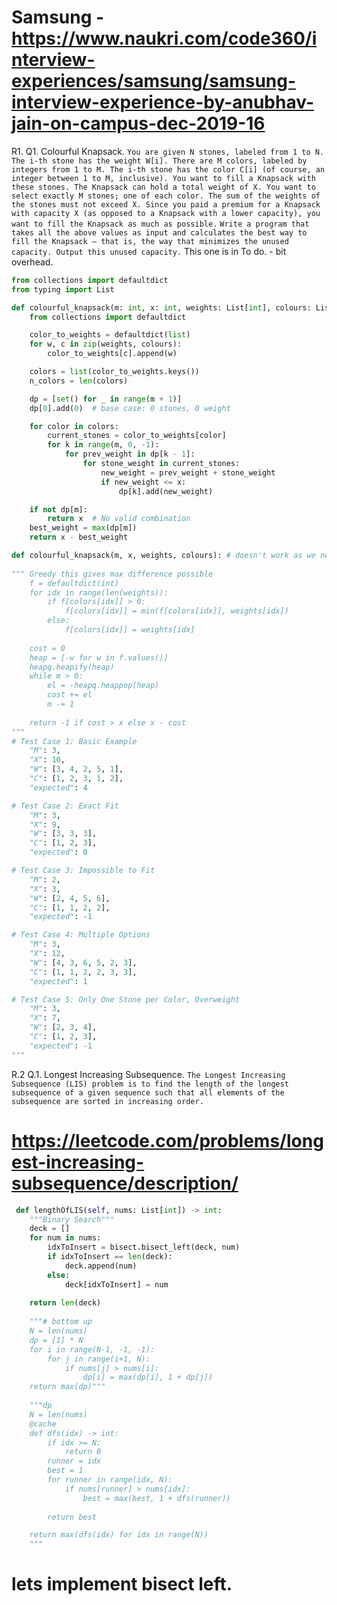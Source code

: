 # Samsung - https://www.naukri.com/code360/interview-experiences/samsung/samsung-interview-experience-by-anubhav-jain-on-campus-dec-2019-16

R1. Q1. Colourful Knapsack.
`You are given N stones, labeled from 1 to N. The i-th stone has the weight W[i]. There are M colors, labeled by integers from 1 to M. The i-th stone has the color C[i] (of course, an integer between 1 to M, inclusive). You want to fill a Knapsack with these stones. The Knapsack can hold a total weight of X. You want to select exactly M stones; one of each color. The sum of the weights of the stones must not exceed X. Since you paid a premium for a Knapsack with capacity X (as opposed to a Knapsack with a lower capacity), you want to fill the Knapsack as much as possible.`
`Write a program that takes all the above values as input and calculates the best way to fill the Knapsack – that is, the way that minimizes the unused capacity. Output this unused capacity.`
This one is in To do. - bit overhead.
```py
from collections import defaultdict
from typing import List

def colourful_knapsack(m: int, x: int, weights: List[int], colours: List[int]) -> int: # GPT
    from collections import defaultdict

    color_to_weights = defaultdict(list)
    for w, c in zip(weights, colours):
        color_to_weights[c].append(w)

    colors = list(color_to_weights.keys())
    n_colors = len(colors)

    dp = [set() for _ in range(m + 1)]
    dp[0].add(0)  # base case: 0 stones, 0 weight

    for color in colors:
        current_stones = color_to_weights[color]
        for k in range(m, 0, -1):
            for prev_weight in dp[k - 1]:
                for stone_weight in current_stones:
                    new_weight = prev_weight + stone_weight
                    if new_weight <= x:
                        dp[k].add(new_weight)

    if not dp[m]:
        return x  # No valid combination
    best_weight = max(dp[m])
    return x - best_weight

def colourful_knapsack(m, x, weights, colours): # doesn't work as we need to mimise x-cost and not cost
    
""" Greedy this gives max difference possible
    f = defaultdict(int)
    for idx in range(len(weights)):
        if f[colors[idx]] > 0:
            f[colors[idx]] = min(f[colors[idx]], weights[idx])
        else:
            f[colors[idx]] = weights[idx]
    
    cost = 0
    heap = [-w for w in f.values()]
    heapq.heapify(heap)
    while m > 0:
        el = -heapq.heappop(heap)
        cost += el
        m -= 1
    
    return -1 if cost > x else x - cost
"""
# Test Case 1: Basic Example
    "M": 3,
    "X": 10,
    "W": [3, 4, 2, 5, 1],
    "C": [1, 2, 3, 1, 2],
    "expected": 4

# Test Case 2: Exact Fit
    "M": 3,
    "X": 9,
    "W": [3, 3, 3],
    "C": [1, 2, 3],
    "expected": 0

# Test Case 3: Impossible to Fit
    "M": 2,
    "X": 3,
    "W": [2, 4, 5, 6],
    "C": [1, 1, 2, 2],
    "expected": -1

# Test Case 4: Multiple Options
    "M": 3,
    "X": 12,
    "W": [4, 3, 6, 5, 2, 3],
    "C": [1, 1, 2, 2, 3, 3],
    "expected": 1

# Test Case 5: Only One Stone per Color, Overweight
    "M": 3,
    "X": 7,
    "W": [2, 3, 4],
    "C": [1, 2, 3],
    "expected": -1
"""
```

R.2 Q.1. Longest Increasing Subsequence.
`The Longest Increasing Subsequence (LIS) problem is to find the length of the longest subsequence of a given sequence such that all elements of the subsequence are sorted in increasing order.`
# https://leetcode.com/problems/longest-increasing-subsequence/description/
```py
 def lengthOfLIS(self, nums: List[int]) -> int:
    """Binary Search"""
    deck = []
    for num in nums:
        idxToInsert = bisect.bisect_left(deck, num)
        if idxToInsert == len(deck):
            deck.append(num)
        else:
            deck[idxToInsert] = num
            
    return len(deck)
        
    """# bottom up
    N = len(nums)
    dp = [1] * N
    for i in range(N-1, -1, -1):
        for j in range(i+1, N):
            if nums[j] > nums[i]:
                dp[i] = max(dp[i], 1 + dp[j])
    return max(dp)"""
    
    """dp
    N = len(nums)
    @cache
    def dfs(idx) -> int:
        if idx >= N:
            return 0
        runner = idx
        best = 1
        for runner in range(idx, N):
            if nums[runner] > nums[idx]:
                best = max(best, 1 + dfs(runner))
        
        return best

    return max(dfs(idx) for idx in range(N))
    """
```

# lets implement bisect left.

